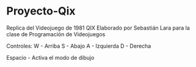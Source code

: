 # Proyecto-Qix
Replica del Videojuego de 1981 QIX
Elaborado por Sebastián Lara para la clase de Programación de Videojuegos

Controles:
W - Arriba
S - Abajo
A - Izquierda
D - Derecha

Espacio - Activa el modo de dibujo

